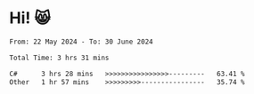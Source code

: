 # Hi! 😸

<!--START_SECTION:waka-->

```txt
From: 22 May 2024 - To: 30 June 2024

Total Time: 3 hrs 31 mins

C#      3 hrs 28 mins   >>>>>>>>>>>>>>>>---------   63.41 %
Other   1 hr 57 mins    >>>>>>>>>----------------   35.74 %
```

<!--END_SECTION:waka-->